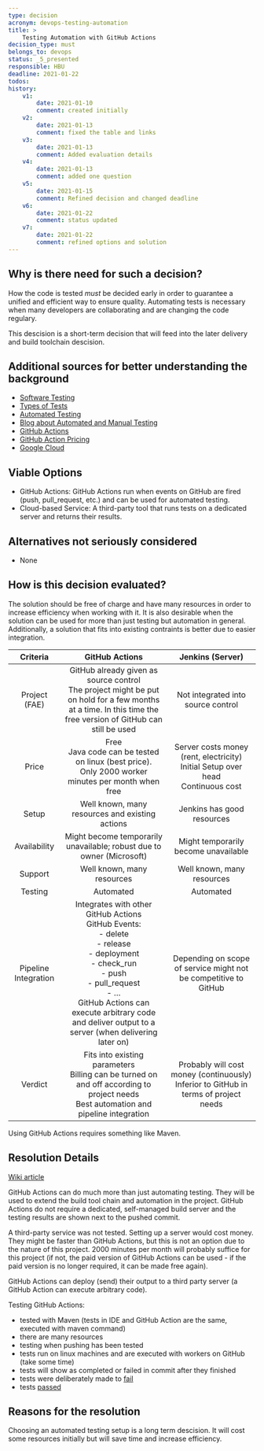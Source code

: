 ```yaml
---
type: decision
acronym: devops-testing-automation
title: >
    Testing Automation with GitHub Actions
decision_type: must
belongs_to: devops
status: _5_presented
responsible: HBU
deadline: 2021-01-22
todos:
history:
    v1:
        date: 2021-01-10
        comment: created initially
    v2:
        date: 2021-01-13
        comment: fixed the table and links
    v3:
        date: 2021-01-13
        comment: Added evaluation details
    v4:
        date: 2021-01-13
        comment: added one question
    v5:
        date: 2021-01-15
        comment: Refined decision and changed deadline
    v6: 
        date: 2021-01-22
        comment: status updated
    v7:
        date: 2021-01-22
        comment: refined options and solution
---
```


## Why is there need for such a decision?

How the code is tested *must* be decided early in order to guarantee a unified and efficient way to ensure quality. 
Automating tests is necessary when many developers are collaborating and are changing the code regulary.

This descision is a short-term decision that will feed into the later delivery and build toolchain descision.

## Additional sources for better understanding the background

- [Software Testing](https://en.wikipedia.org/wiki/Software_testing)
- [Types of Tests](https://www.atlassian.com/continuous-delivery/software-testing/types-of-software-testing)
- [Automated Testing](https://en.wikipedia.org/wiki/Test_automation)
- [Blog about Automated and Manual Testing](https://www.perfecto.io/blog/automated-testing-vs-manual-testing-vs-continuous-testing)
- [GitHub Actions](https://docs.github.com/en/free-pro-team@latest/actions)
- [GitHub Action Pricing](https://docs.github.com/en/github/setting-up-and-managing-billing-and-payments-on-github/about-billing-for-github-actions)
- [Google Cloud](https://cloud.google.com/solutions/devops/devops-tech-test-automation)

## Viable Options

- GitHub Actions: GitHub Actions run when events on GitHub are fired (push, pull_request, etc.) and can be used for automated testing.
- Cloud-based Service: A third-party tool that runs tests on a dedicated server and returns their results.

## Alternatives not seriously considered

- None

## How is this decision evaluated?

The solution should be free of charge and have many resources in order to increase efficiency when working with it.
It is also desirable when the solution can be used for more than just testing but automation in general.
Additionally, a solution that fits into existing contraints is better due to easier integration.


| Criteria | GitHub Actions | Jenkins (Server) |
|:-:|:-:|:-:|
| Project (FAE) | GitHub already given as source control<br>The project might be put on hold for a few months at a time. In this time the free version of GitHub can still be used | Not integrated into source control |
| Price | Free<br>Java code can be tested on linux (best price).<br>Only 2000 worker minutes per month when free | Server costs money (rent, electricity)<br>Initial Setup over head<br>Continuous cost |
| Setup | Well known, many resources and existing actions | Jenkins has good resources |
| Availability | Might become temporarily unavailable; robust due to owner (Microsoft) | Might temporarily become unavailable |
| Support | Well known, many resources | Well known, many resources |
| Testing | Automated | Automated |
| Pipeline Integration | Integrates with other GitHub Actions<br>GitHub Events:<br>- delete<br>- release<br>- deployment<br>- check_run<br>- push<br>- pull_request<br>- …<br>GitHub Actions can execute arbitrary code and deliver output to a server (when delivering later on) | Depending on scope of service might not be competitive to GitHub |
| Verdict | Fits into existing parameters<br>Billing can be turned on and off according to project needs<br>Best automation and pipeline integration | Probably will cost money (continuously)<br>Inferior to GitHub in terms of project needs |


Using GitHub Actions requires something like Maven.

## Resolution Details

[Wiki article](https://github.com/EVATool/evatool-backend/wiki/DevOps-Testing-Automation-with-GitHub-Actions)

GitHub Actions can do much more than just automating testing. They will be used to extend the build tool chain
and automation in the project. GitHub Actions do not require a dedicated, self-managed build server and the testing results
are shown next to the pushed commit.

A third-party service was not tested. Setting up a server would cost money. They might be faster than GitHub Actions,
but this is not an option due to the nature of this project. 2000 minutes per month will probably suffice for this project
(if not, the paid version of GitHub Actions can be used - if the paid version is no longer required, it can be made 
free again).

GitHub Actions can deploy (send) their output to a third party server (a GitHub Action can execute arbitrary code).

Testing GitHub Actions:
- tested with Maven (tests in IDE and GitHub Action are the same, executed with maven command)
- there are many resources
- testing when pushing has been tested
- tests run on linux machines and are executed with workers on GitHub (take some time)
- tests will show as completed or failed in commit after they finished
- tests were deliberately made to [fail](https://github.com/EVATool/evatool-backend/commit/778701438ea4561a196e56ba5979425827217a56)
- tests [passed](https://github.com/EVATool/evatool-backend/commit/8c74f36e9c2acf4b752ee79654b229207767af68)

## Reasons for the resolution

Choosing an automated testing setup is a long term descision. It will cost some resources initially but will
save time and increase efficiency.
